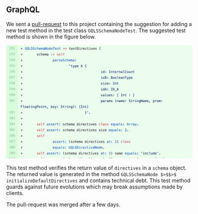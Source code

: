 ## GraphQL

We sent a [pull-request](https://github.com/OBJECTSEMANTICS/GraphQL/pull/12) to this project containing the suggestion  for adding a new test method in the test class `GQLSSchemaNodeTest`.
The suggested test method is shown in the figure below. 

![A new test method suggestion sent in a pull-request to the project GraphQL](figures/pr-graphql.png)

This test method verifies the return value of `directives` in a `schema` object.
The returned value is generated in the method `GQLSSchemaNode $>$$>$ initializeDefaultDirectives` and contains technical debt. 
This test method guards against future evolutions which may break assumptions made by clients.

The pull-request was merged after a few days.

